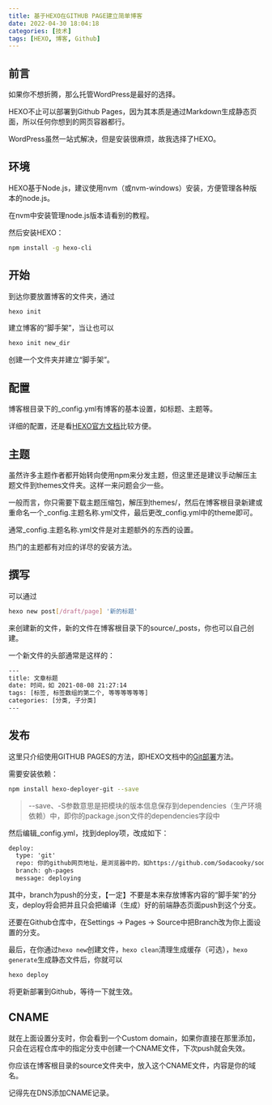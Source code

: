 ```yaml
---
title: 基于HEXO在GITHUB PAGE建立简单博客
date: 2022-04-30 18:04:18
categories: [技术]
tags: [HEXO, 博客, Github]
---
```


## 前言

如果你不想折腾，那么托管WordPress是最好的选择。

HEXO不止可以部署到Github Pages，因为其本质是通过Markdown生成静态页面，所以任何你想到的网页容器都行。

WordPress虽然一站式解决，但是安装很麻烦，故我选择了HEXO。

## 环境

HEXO基于Node.js，建议使用nvm（或nvm-windows）安装，方便管理各种版本的node.js。

在nvm中安装管理node.js版本请看别的教程。

然后安装HEXO：
```sh
npm install -g hexo-cli
```

## 开始

到达你要放置博客的文件夹，通过
```sh
hexo init
```
建立博客的“脚手架”，当让也可以
```sh
hexo init new_dir
```
创建一个文件夹并建立“脚手架”。

## 配置

博客根目录下的_config.yml有博客的基本设置，如标题、主题等。

详细的配置，还是看[HEXO官方文档](https://hexo.io/zh-cn/docs/configuration)比较方便。

## 主题

虽然许多主题作者都开始转向使用npm来分发主题，但这里还是建议手动解压主题文件到themes文件夹。这样一来问题会少一些。

一般而言，你只需要下载主题压缩包，解压到themes/，然后在博客根目录新建或重命名一个_config.主题名称.yml文件，最后更改_config.yml中的theme即可。

通常_config.主题名称.yml文件是对主题额外的东西的设置。

热门的主题都有对应的详尽的安装方法。

## 撰写

可以通过
```sh
hexo new post[/draft/page] '新的标题'
```
来创建新的文件，新的文件在博客根目录下的source/_posts，你也可以自己创建。

一个新文件的头部通常是这样的：
```txt
---
title: 文章标题
date: 时间，如 2021-08-08 21:27:14
tags: [标签, 标签数组的第二个, 等等等等等等]
categories: [分类, 子分类]
---
```

## 发布

这里只介绍使用GITHUB PAGES的方法，即HEXO文档中的[Git部署](https://hexo.io/zh-cn/docs/one-command-deployment#Git)方法。

需要安装依赖：
```sh
npm install hexo-deployer-git --save
```
>--save、-S参数意思是把模块的版本信息保存到dependencies（生产环境依赖）中，即你的package.json文件的dependencies字段中

然后编辑_config.yml，找到deploy项，改成如下：
```txt
deploy:
  type: 'git'
  repo: 你的github网页地址，是浏览器中的，如https://github.com/Sodacooky/sodacooky.github.io
  branch: gh-pages
  message: deploying
```

其中，branch为push的分支，【一定】不要是本来存放博客内容的“脚手架”的分支，deploy将会把并且只会把编译（生成）好的前端静态页面push到这个分支。

还要在Github仓库中，在Settings -> Pages -> Source中把Branch改为你上面设置的分支。

最后，在你通过```hexo new```创建文件，```hexo clean```清理生成缓存（可选），```hexo generate```生成静态文件后，你就可以
```sh
hexo deploy
```
将更新部署到Github，等待一下就生效。

## CNAME

就在上面设置分支时，你会看到一个Custom domain，如果你直接在那里添加，只会在远程仓库中的指定分支中创建一个CNAME文件，下次push就会失效。

你应该在博客根目录的source文件夹中，放入这个CNAME文件，内容是你的域名。

记得先在DNS添加CNAME记录。